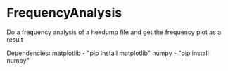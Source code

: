 # FrequencyAnalysis

Do a frequency analysis of a hexdump file and get the frequency plot as a result

Dependencies:
matplotlib - "pip install matplotlib"
numpy - "pip install numpy"
